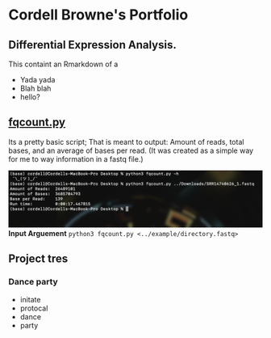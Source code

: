 # Cordell Browne's Portfolio

## Differential Expression Analysis.
This containt an Rmarkdown of a

* Yada yada 
* Blah blah 
* hello? 

## [fqcount.py](https://github.com/C0RD3LL/Portfolio/blob/main/fqcount.py)
Its a pretty basic script; That is meant to output: Amount of reads, total bases, and an average of bases per read.
(It was created as a simple way for me to way information in a fastq file.)

![alt text](https://github.com/C0RD3LL/Portfolio/blob/main/extra/Screen%20Shot%202022-01-03%20at%208.10.32%20AM.png)
**Input Arguement** 
`python3 fqcount.py <../example/directory.fastq>`

## Project tres
### Dance party
* initate 
* protocal
* dance 
* party 
